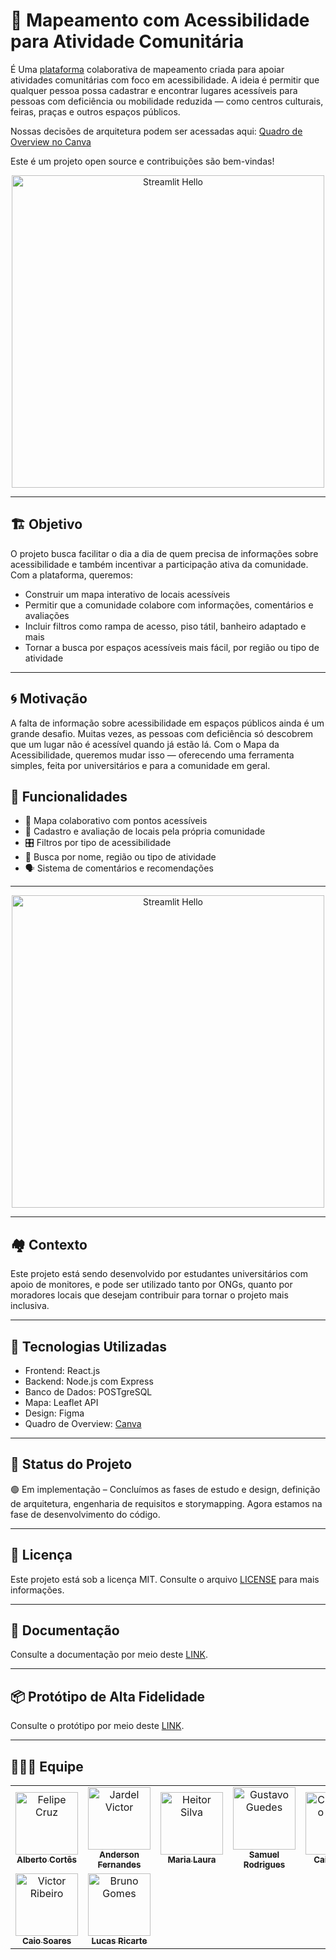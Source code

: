 

# 🧭 Mapeamento com Acessibilidade para Atividade Comunitária

É Uma [plataforma](https://github.com/unb-mds/mapadaacessibilidade) colaborativa de mapeamento criada para apoiar atividades comunitárias com foco em acessibilidade. A ideia é permitir que qualquer pessoa possa cadastrar e encontrar lugares acessíveis para pessoas com deficiência ou mobilidade reduzida — como centros culturais, feiras, praças e outros espaços públicos.

Nossas decisões de arquitetura podem ser acessadas aqui: [Quadro de Overview no Canva](https://www.canva.com/design/DAGkRnxFbno/UzQqYdR57qFCH5p5HUuFVw/edit?utm_content=DAGkRnxFbno&utm_campaign=designshare&utm_medium=link2&utm_source=sharebutton)

Este é um projeto open source e contribuições são bem-vindas!

<div align="center">
    <img src="https://github.com/user-attachments/assets/9383eea4-51fc-49ce-b16b-ec3060f0674f" alt="Streamlit Hello" width=500 href="none"></img>
</div>

---

## 🏗️ Objetivo

O projeto busca facilitar o dia a dia de quem precisa de informações sobre acessibilidade e também incentivar a participação ativa da comunidade. Com a plataforma, queremos:
- Construir um mapa interativo de locais acessíveis  
- Permitir que a comunidade colabore com informações, comentários e avaliações  
- Incluir filtros como rampa de acesso, piso tátil, banheiro adaptado e mais  
- Tornar a busca por espaços acessíveis mais fácil, por região ou tipo de atividade  

---


## 🌀 Motivação

A falta de informação sobre acessibilidade em espaços públicos ainda é um grande desafio. Muitas vezes, as pessoas com deficiência só descobrem que um lugar não é acessível quando já estão lá. Com o Mapa da Acessibilidade, queremos mudar isso — oferecendo uma ferramenta simples, feita por universitários e para a comunidade em geral.

## 🔧 Funcionalidades

- 📍 Mapa colaborativo com pontos acessíveis  
- 📝 Cadastro e avaliação de locais pela própria comunidade  
- 🎛️ Filtros por tipo de acessibilidade  
- 📌 Busca por nome, região ou tipo de atividade  
- 🗣️ Sistema de comentários e recomendações

---

<div align="center">
    <img src="https://github.com/user-attachments/assets/b4ea76a2-fcfb-4a99-bf63-b8c8f2060196" alt="Streamlit Hello" width=500 href="none"></img>
</div>

---

## 🏘️ Contexto

Este projeto está sendo desenvolvido por estudantes universitários com apoio de monitores, e pode ser utilizado tanto por ONGs, quanto por moradores locais que desejam contribuir para tornar o projeto mais inclusiva.

---

## 🧰 Tecnologias Utilizadas

- Frontend: React.js 
- Backend: Node.js com Express
- Banco de Dados: POSTgreSQL
- Mapa: Leaflet API
- Design: Figma
- Quadro de Overview: [Canva](https://www.canva.com/design/DAGkRnxFbno/UzQqYdR57qFCH5p5HUuFVw/edit?utm_content=DAGkRnxFbno&utm_campaign=designshare&utm_medium=link2&utm_source=sharebutton)


---

## 📍 Status do Projeto

🟢 Em implementação – Concluímos as fases de estudo e design, definição de arquitetura, engenharia de requisitos e storymapping. Agora estamos na fase de desenvolvimento do código.

---

## 📜 Licença

Este projeto está sob a licença MIT. Consulte o arquivo [LICENSE](https://github.com/unb-mds/2025-1-Squad01?tab=MIT-1-ov-file) para mais informações.

---

## 📂 Documentação

Consulte a documentação por meio deste [LINK](https://oalbertocavalcante.github.io/documentacao-mapa-daacessibilidade/).

---

## 📦 Protótipo de Alta Fidelidade

Consulte o protótipo por meio deste [LINK](unb-mds.github.io/mapadaacessibilidade).

---

## 👨‍👩‍👦 Equipe

<table>
  <tr>
    <td align="center">
      <a href="https://github.com/oalbertocavalcante">
        <img src="https://github.com/user-attachments/assets/21c9aabc-e0d7-4efc-b0cd-9b39ccc61ded" width="100px;" alt="Felipe Cruz"/><br />
        <sub><b>Alberto Cortês</b></sub> 
      </a>
    </td>
    <td align="center">
      <a href="https://github.com/code-silva">
        <img src="https://github.com/user-attachments/assets/f2937750-ec41-497f-8db9-5a257eedd427" width="100px;" alt="Jardel Victor"/><br />
        <sub><b>Anderson Fernandes</b></sub>
      </a>
    </td>
    <td align="center">
      <a href="https://github.com/Maria-Laura-Regis">
        <img src="https://github.com/user-attachments/assets/63b01505-0ddd-40f6-9152-f0daf2a3013b" width="100px;" alt="Heitor Silva"/><br />
        <sub><b>Maria Laura</b></sub>
      </a>
    </td>
    <td align="center">
      <a href="https://github.com/Samuelvlobo">
        <img src="https://github.com/user-attachments/assets/a51fc933-372c-4a02-af32-860a73e06b9d" width="100px;" alt="Gustavo Guedes"/><br />
        <sub><b>Samuel Rodrigues</b></sub>
      </a>
    </td>
    <td align="center">
      <a href="https://github.com/Dexmachi">
        <img src="https://github.com/user-attachments/assets/04f0f7f6-fc37-42fe-b4de-300011c9a690" width="100px;" alt="Claudomiro Xavier"/><br />
        <sub><b>Caio Rocha</b></sub>
      </a>
    </td>
  </tr>
  <tr>
    <td align="center">
      <a href="https://github.com/CaioSoandrd">
        <img src="https://github.com/user-attachments/assets/1b98a02b-a73f-445a-b42a-d9abc888eccf" width="100px;" alt="Victor Ribeiro"/><br />
        <sub><b>Caio Soares</b></sub>
      </a>
    </td>
    <td align="center">
      <a href="https://github.com/Lucas-Ricarte">
        <img src="https://github.com/user-attachments/assets/76af8bfc-7ec1-4bd1-93c5-ea22931c9be9" width="100px;" alt="Bruno Gomes"/><br />
        <sub><b>Lucas Ricarte</b></sub>
      </a>
    </td>
    </tr>
</table>








